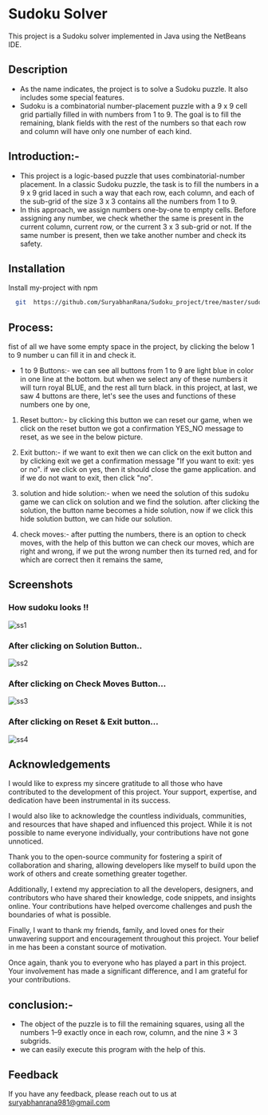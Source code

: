 
# Sudoku Solver
This project is a Sudoku solver implemented in Java using the NetBeans IDE.


## Description
- As the name indicates, the project is to solve a Sudoku puzzle. It also includes some special features. 
- Sudoku is a combinatorial number-placement puzzle with a 9 x 9 cell grid partially filled in with numbers from 1 to 9. The goal is to fill the remaining, blank fields with the rest of the numbers so that each row and column will have only one number of each kind.

## Introduction:-
- This project is a logic-based puzzle that uses combinatorial-number placement. In a classic Sudoku puzzle, the task is to fill the numbers in a 9 x 9 grid laced in such a way that each row, each column, and each of the sub-grid of the size 3 x 3 contains all the numbers from 1 to 9.
- In this approach, we assign numbers one-by-one to empty cells. Before assigning any number, we check whether the same is present in the current column, current row, or the current 3 x 3 sub-grid or not. If the same number is present, then we take another number and check its safety.
  
## Installation

Install my-project with npm

```bash
  git  https://github.com/SuryabhanRana/Sudoku_project/tree/master/sudoko_project
```

## Process:
fist of all we have some empty space in the project, by clicking the below 1 to 9 number u can fill it in and check it.

-  1 to 9 Buttons:- we can see all buttons from 1 to 9 are light blue in color in one line at the bottom. but when we select any of these numbers it will turn royal BLUE, and the rest all turn black.               in this project, at last, we saw 4 buttons are there, let's see the uses and functions of these numbers one by one,

1. Reset button:- by clicking this button we can reset our game, when we click on the reset button we got a confirmation YES_NO message to reset, as we see in the below picture.                
                                                                            
2. Exit button:- if we want to exit then we can click on the exit button and by clicking exit we get a confirmation message "If you want to exit: yes or no". if we click on yes, then it should close the game application. and if we do not want to exit, then click "no".
   
4. solution and hide solution:- when we need the solution of this sudoku game we can click on solution and we find the solution. after clicking the solution, the button name becomes a hide solution, now if we click this hide solution button, we can hide our solution.                                                                                                               
                                                                        
5. check moves:- after putting the numbers, there is an option to check moves, with the help of this button we can check our moves, which are right and wrong, if we put the wrong number then its turned red,    and for which are correct then it remains the same,                                                                                                                                           
                  
## Screenshots


### How sudoku looks !!
![ss1](https://github.com/SuryabhanRana/Sudoku_project/assets/108150478/9ab26036-a23c-45f9-ac02-3ede71fae32a)

### After clicking on Solution Button..
![ss2](https://github.com/SuryabhanRana/Sudoku_project/assets/108150478/d63fa02a-ceac-4c6c-a35c-374742c9065f)

### After clicking on Check Moves Button...
![ss3](https://github.com/SuryabhanRana/Sudoku_project/assets/108150478/e7a7a1e1-0f4c-46f7-8ddc-d9058cf36c1f)

### After clicking on Reset & Exit button...
![ss4](https://github.com/SuryabhanRana/Sudoku_project/assets/108150478/cdb0767d-1b53-49c7-9c72-5b1ead1546ef)


## Acknowledgements

 I would like to express my sincere gratitude to all those who have contributed to the development of this project. Your support, expertise, and dedication have been instrumental in its success.

I would also like to acknowledge the countless individuals, communities, and resources that have shaped and influenced this project. While it is not possible to name everyone individually, your contributions have not gone unnoticed.

Thank you to the open-source community for fostering a spirit of collaboration and sharing, allowing developers like myself to build upon the work of others and create something greater together.

Additionally, I extend my appreciation to all the developers, designers, and contributors who have shared their knowledge, code snippets, and insights online. Your contributions have helped overcome challenges and push the boundaries of what is possible.

Finally, I want to thank my friends, family, and loved ones for their unwavering support and encouragement throughout this project. Your belief in me has been a constant source of motivation.

Once again, thank you to everyone who has played a part in this project. Your involvement has made a significant difference, and I am grateful for your contributions.

## conclusion:-
- The object of the puzzle is to fill the remaining squares, using all the numbers 1–9 exactly once in each row, column, and the nine 3 × 3 subgrids.
- we can easily execute this program with the help of this.

## Feedback

If you have any feedback, please reach out to us at suryabhanrana981@gmail.com
